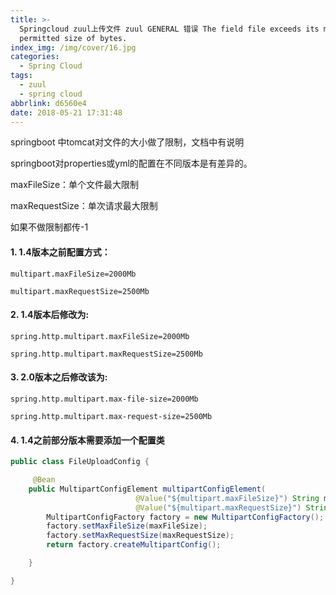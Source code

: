```yaml
---
title: >-
  Springcloud zuul上传文件 zuul GENERAL 错误 The field file exceeds its maximum
  permitted size of bytes.
index_img: /img/cover/16.jpg
categories:
  - Spring Cloud
tags:
  - zuul
  - spring cloud
abbrlink: d6560e4
date: 2018-05-21 17:31:48
---
```

springboot 中tomcat对文件的大小做了限制，文档中有说明

springboot对properties或yml的配置在不同版本是有差异的。

maxFileSize：单个文件最大限制

maxRequestSize：单次请求最大限制

如果不做限制都传-1

#### 1. 1.4版本之前配置方式：
```
multipart.maxFileSize=2000Mb

multipart.maxRequestSize=2500Mb
```
#### 2. 1.4版本后修改为:
``` 
spring.http.multipart.maxFileSize=2000Mb

spring.http.multipart.maxRequestSize=2500Mb
```
#### 3. 2.0版本之后修改该为:
```
spring.http.multipart.max-file-size=2000Mb

spring.http.multipart.max-request-size=2500Mb
```
#### 4. 1.4之前部分版本需要添加一个配置类

```java
public class FileUploadConfig {     

     @Bean
    public MultipartConfigElement multipartConfigElement(
                            @Value("${multipart.maxFileSize}") String maxFileSize,
                            @Value("${multipart.maxRequestSize}") String maxRequestSize) {
        MultipartConfigFactory factory = new MultipartConfigFactory();
        factory.setMaxFileSize(maxFileSize);
        factory.setMaxRequestSize(maxRequestSize);
        return factory.createMultipartConfig();      

    }    

}
```
